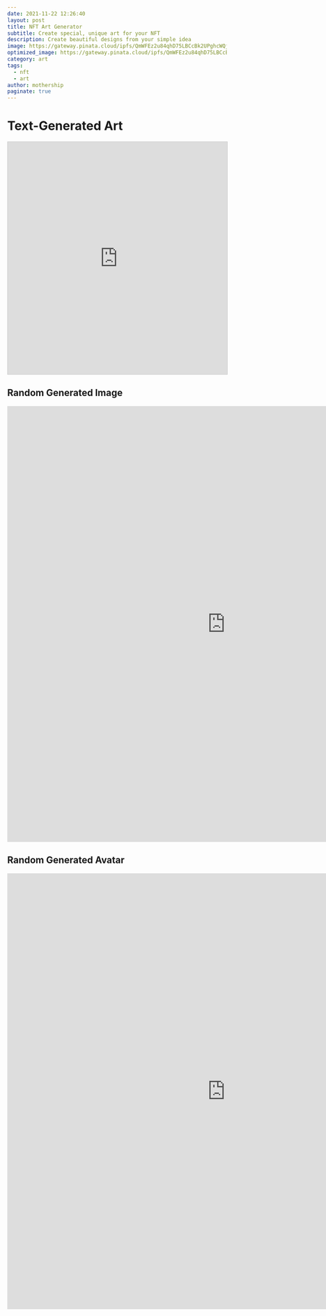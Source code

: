 ```yaml
---
date: 2021-11-22 12:26:40
layout: post
title: NFT Art Generator
subtitle: Create special, unique art for your NFT
description: Create beautiful designs from your simple idea
image: https://gateway.pinata.cloud/ipfs/QmWFEz2u84qhD75LBCcBk2UPghcWQj6wAnoFLVRTNDPxLX/Art-Joy.png
optimized_image: https://gateway.pinata.cloud/ipfs/QmWFEz2u84qhD75LBCcBk2UPghcWQj6wAnoFLVRTNDPxLX/Art-Joy.png
category: art
tags:
  - nft
  - art
author: mothership
paginate: true
---
```


# Text-Generated Art

<iframe class="airtable-embed" src="https://airtable.com/embed/shrfKGnSS5sRi02r2?backgroundColor=purple" frameborder="0" onmousewheel="" width="100%" height="533" style="background: transparent; border: 1px solid #ccc;"></iframe>

## Random Generated Image
<iframe src='http://www.random-art.org/online/?embed=true'
        width='1000px'
        height='1000px'
        frameborder='0'
        allowfullscreen></iframe>


## Random Generated Avatar
<iframe src='https://avatars.dicebear.com/?embed=true'
        width='1000px'
        height='1000px'
        frameborder='0'
        allowfullscreen></iframe>
        



